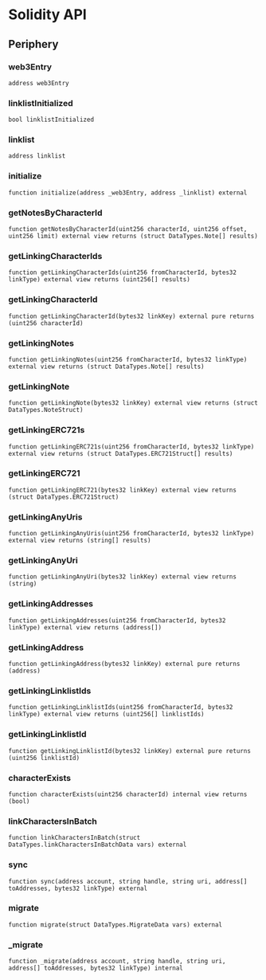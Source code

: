 # Solidity API

## Periphery

### web3Entry

```solidity
address web3Entry
```

### linklistInitialized

```solidity
bool linklistInitialized
```

### linklist

```solidity
address linklist
```

### initialize

```solidity
function initialize(address _web3Entry, address _linklist) external
```

### getNotesByCharacterId

```solidity
function getNotesByCharacterId(uint256 characterId, uint256 offset, uint256 limit) external view returns (struct DataTypes.Note[] results)
```

### getLinkingCharacterIds

```solidity
function getLinkingCharacterIds(uint256 fromCharacterId, bytes32 linkType) external view returns (uint256[] results)
```

### getLinkingCharacterId

```solidity
function getLinkingCharacterId(bytes32 linkKey) external pure returns (uint256 characterId)
```

### getLinkingNotes

```solidity
function getLinkingNotes(uint256 fromCharacterId, bytes32 linkType) external view returns (struct DataTypes.Note[] results)
```

### getLinkingNote

```solidity
function getLinkingNote(bytes32 linkKey) external view returns (struct DataTypes.NoteStruct)
```

### getLinkingERC721s

```solidity
function getLinkingERC721s(uint256 fromCharacterId, bytes32 linkType) external view returns (struct DataTypes.ERC721Struct[] results)
```

### getLinkingERC721

```solidity
function getLinkingERC721(bytes32 linkKey) external view returns (struct DataTypes.ERC721Struct)
```

### getLinkingAnyUris

```solidity
function getLinkingAnyUris(uint256 fromCharacterId, bytes32 linkType) external view returns (string[] results)
```

### getLinkingAnyUri

```solidity
function getLinkingAnyUri(bytes32 linkKey) external view returns (string)
```

### getLinkingAddresses

```solidity
function getLinkingAddresses(uint256 fromCharacterId, bytes32 linkType) external view returns (address[])
```

### getLinkingAddress

```solidity
function getLinkingAddress(bytes32 linkKey) external pure returns (address)
```

### getLinkingLinklistIds

```solidity
function getLinkingLinklistIds(uint256 fromCharacterId, bytes32 linkType) external view returns (uint256[] linklistIds)
```

### getLinkingLinklistId

```solidity
function getLinkingLinklistId(bytes32 linkKey) external pure returns (uint256 linklistId)
```

### characterExists

```solidity
function characterExists(uint256 characterId) internal view returns (bool)
```

### linkCharactersInBatch

```solidity
function linkCharactersInBatch(struct DataTypes.linkCharactersInBatchData vars) external
```

### sync

```solidity
function sync(address account, string handle, string uri, address[] toAddresses, bytes32 linkType) external
```

### migrate

```solidity
function migrate(struct DataTypes.MigrateData vars) external
```

### _migrate

```solidity
function _migrate(address account, string handle, string uri, address[] toAddresses, bytes32 linkType) internal
```

